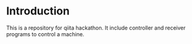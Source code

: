 # Introduction
This is a repository for qiita hackathon. It include controller and receiver programs to control a machine.
